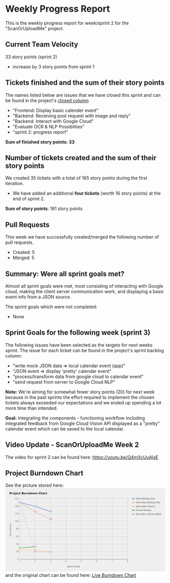 # Weekly Progress Report
This is the weekly progress report for week/sprint 2 for the "ScanOrUploadMe" project.

## Current Team Velocity
33 story points (sprint 2)

- increase by 3 story points from sprint 1

## Tickets finished and the sum of their story points
The names listed below are issues that we have closed this sprint and can be found in the project's [closed column](https://github.com/IOOPM-UU/ScanOrUploadMe/projects/1): 
- "Frontend: Display basic calender event"
- "Backend: Receiving post request with image and reply"
- "Backend: Interact with Google Cloud"
- "Evaluate OCR & NLP Possiblities"
- "sprint 2: progress report"

**Sum of finished story points: 33**

##  Number of tickets created and the sum of their story points
We created 35 tickets with a total of 165 story points during the first iteration. 

- We have added an additional **four tickets** (worth 16 story points) at the end of sprint 2.

**Sum of story points**: 181 story points

## Pull Requests
This week we have successfully created/merged the following number of pull requests. 
- Created: 5
- Merged: 5

## Summary: Were all sprint goals met?
Almost all sprint goals were met, most consisting of interacting with Google cloud, making the client server communication work, and displaying a basic event info from a JSON source.

The sprint goals which were not completed:
- None

## Sprint Goals for the following week (sprint 3)
The following issues have been selected as the targets for next weeks sprint. The issue for each ticket can be found in the project's sprint backlog column: 

- "write mock JSON data => local calendar event (app)"
- "JSON event => display 'pretty' calendar event"
- "process/transform data from google cloud to calendar event"
- "send request from server to Google Cloud NLP"

**Note:** We're aiming for somewhat fewer story points (20) for next week because in the past sprints the effort required to implement the chosen tickets always exceeded our expectations and we ended up spending a lot more time than intended.  

**Goal:** Integrating the components - functioning workflow including integrated feedback from Google Cloud Vision API displayed as a "pretty" calendar event which can be saved to the local calendar. 

## Video Update - ScanOrUploadMe Week 2
The video for sprint 2 can be found here: https://youtu.be/Q4mXcUuAlxE

## Project Burndown Chart
See the picture stored here: ![Burndown Chart Sprint 2](./burndown_chart_week_dos.png ) and the original chart can be found here: [Live Burndown Chart](https://docs.google.com/spreadsheets/d/12GmSHIXMWHx2LpgqF7Fsc416dBMk8yJf_pnBWDaJ7bY/edit?usp=sharing)
